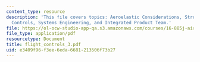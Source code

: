 ```yaml
---
content_type: resource
description: 'This file covers topics: Aeroelastic Considerations, Structural Load
  Controls, Systems Engineering, and Integrated Product Team.'
file: https://ol-ocw-studio-app-qa.s3.amazonaws.com/courses/16-885j-aircraft-systems-engineering-fall-2004/e3409f96f3ee6eda6681213506f73b27_flight_controls_3.pdf
file_type: application/pdf
resourcetype: Document
title: flight_controls_3.pdf
uid: e3409f96-f3ee-6eda-6681-213506f73b27
---
```

